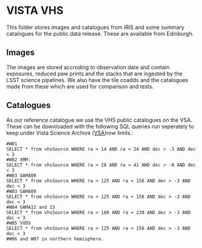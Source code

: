 # VISTA VHS

This folder stores images and catalogues from IRIS and some summary catalogues for the public data release. These are available from Edinburgh.


## Images

The images are stored accroding to observation date and contain exposures, reduced paw prints and the stacks that are ingested by the LSST science pipelines. We also have the tile coadds and the catalogues made from these which are used for comparison and tests.

## Catalogues

As our reference catalogue we use the VHS public catalogues on the VSA. These can be downloaded with the following SQL queries run seperately to keep under Vista Science Archive ([VSA](http://horus.roe.ac.uk:8080/vdfs/VSQL_form.jsp))row limits.:

```Shell
#W01
SELECT * from vhsSource WHERE ra > 14 AND ra < 24 AND dec > -3 AND dec < 3
#W02 XMM:
SELECT * from vhsSource WHERE ra > 28 AND ra < 41 AND dec > -8 AND dec < 3
#W03 GAMA09
SELECT * from vhsSource WHERE ra > 125 AND ra < 156 AND dec > -3 AND dec < 3
#W03 GAMA09
SELECT * from vhsSource WHERE ra > 125 AND ra < 156 AND dec > -3 AND dec < 3
#W04 GAMA12 and 15
SELECT * from vhsSource WHERE ra > 160 AND ra < 230 AND dec > -3 AND dec < 3
#W05 VVDS
SELECT * from vhsSource WHERE ra > 125 AND ra < 156 AND dec > -3 AND dec < 3
#W06 and W07 in northern hemisphere.
```